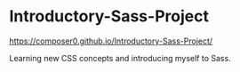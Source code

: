 # Introductory-Sass-Project

https://composer0.github.io/Introductory-Sass-Project/

Learning new CSS concepts and introducing myself to Sass.
